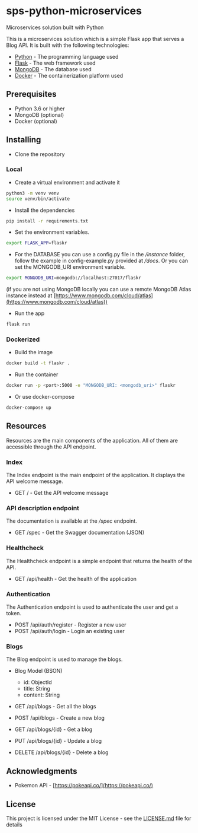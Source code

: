 # sps-python-microservices

Microservices solution built with Python

This is a microservices solution which is a simple Flask app that serves a Blog API. It is built with the following technologies:

- [Python](https://www.python.org/) - The programming language used
- [Flask](http://flask.pocoo.org/) - The web framework used
- [MongoDB](https://www.mongodb.com/) - The database used
- [Docker](https://www.docker.com/) - The containerization platform used

## Prerequisites

- Python 3.6 or higher
- MongoDB (optional)
- Docker (optional)

## Installing

- Clone the repository

### Local

- Create a virtual environment and activate it

```bash
python3 -m venv venv
source venv/bin/activate
```

- Install the dependencies

```bash
pip install -r requirements.txt
```

- Set the environment variables.

```bash
export FLASK_APP=flaskr
```

- For the DATABASE you can use a config.py file in the */instance* folder, follow the example in config-example.py provided at */docs*. Or you can set the MONGODB_URI environment variable.

```bash
export MONGODB_URI=mongodb://localhost:27017/flaskr
```

(if you are not using MongoDB locally you can use a remote MongoDB Atlas instance instead at [https://www.mongodb.com/cloud/atlas](https://www.mongodb.com/cloud/atlas))

- Run the app

```bash
flask run
```

### Dockerized

- Build the image

```bash
docker build -t flaskr .
```

- Run the container

```bash
docker run -p <port>:5000 -e "MONGODB_URI: <mongodb_uri>" flaskr
```

- Or use docker-compose

```bash
docker-compose up
```

## Resources

Resources are the main components of the application. All of them are accessible through the API endpoint.

### Index

The Index endpoint is the main endpoint of the application. It displays the API welcome message.

- GET / - Get the API welcome message

### API description endpoint

The documentation is available at the */spec* endpoint.

- GET /spec - Get the Swagger documentation (JSON)

### Healthcheck

The Healthcheck endpoint is a simple endpoint that returns the health of the API.

- GET /api/health - Get the health of the application

### Authentication

The Authentication endpoint is used to authenticate the user and get a token.

- POST /api/auth/register - Register a new user
- POST /api/auth/login - Login an existing user

### Blogs

The Blog endpoint is used to manage the blogs.

- Blog Model (BSON)
  - id: ObjectId
  - title: String
  - content: String

- GET /api/blogs - Get all the blogs
- POST /api/blogs - Create a new blog
- GET /api/blogs/{id} - Get a blog
- PUT /api/blogs/{id} - Update a blog
- DELETE /api/blogs/{id} - Delete a blog

## Acknowledgments

- Pokemon API - [https://pokeapi.co/](https://pokeapi.co/)

## License

This project is licensed under the MIT License - see the [LICENSE.md](LICENSE.md) file for details
